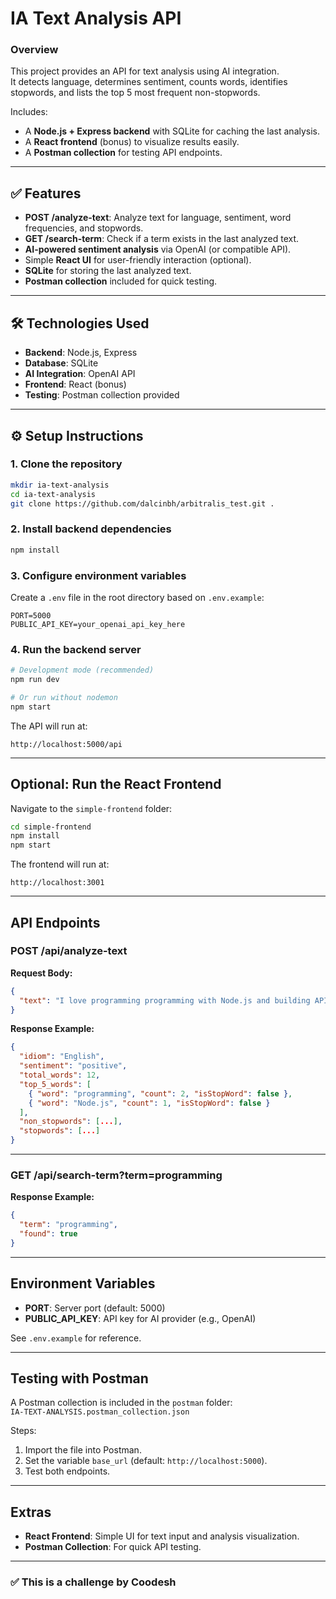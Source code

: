 # IA Text Analysis API

### Overview
This project provides an API for text analysis using AI integration.  
It detects language, determines sentiment, counts words, identifies stopwords, and lists the top 5 most frequent non-stopwords.  

Includes:
- A **Node.js + Express backend** with SQLite for caching the last analysis.
- A **React frontend** (bonus) to visualize results easily.
- A **Postman collection** for testing API endpoints.

---

## ✅ Features
- **POST /analyze-text**: Analyze text for language, sentiment, word frequencies, and stopwords.
- **GET /search-term**: Check if a term exists in the last analyzed text.
- **AI-powered sentiment analysis** via OpenAI (or compatible API).
- Simple **React UI** for user-friendly interaction (optional).
- **SQLite** for storing the last analyzed text.
- **Postman collection** included for quick testing.

---

## 🛠 Technologies Used
- **Backend**: Node.js, Express
- **Database**: SQLite
- **AI Integration**: OpenAI API
- **Frontend**: React (bonus)
- **Testing**: Postman collection provided

---

## ⚙ Setup Instructions

### 1. Clone the repository
```bash
mkdir ia-text-analysis
cd ia-text-analysis
git clone https://github.com/dalcinbh/arbitralis_test.git .
```

### 2. Install backend dependencies
```bash
npm install
```

### 3. Configure environment variables
Create a `.env` file in the root directory based on `.env.example`:
```dotenv
PORT=5000
PUBLIC_API_KEY=your_openai_api_key_here
```

### 4. Run the backend server
```bash
# Development mode (recommended)
npm run dev

# Or run without nodemon
npm start
```
The API will run at:  
```
http://localhost:5000/api
```

---

## Optional: Run the React Frontend
Navigate to the `simple-frontend` folder:
```bash
cd simple-frontend
npm install
npm start
```
The frontend will run at:
```
http://localhost:3001
```

---

## API Endpoints

### POST /api/analyze-text
**Request Body:**
```json
{
  "text": "I love programming programming with Node.js and building APIs with Express"
}
```

**Response Example:**
```json
{
  "idiom": "English",
  "sentiment": "positive",
  "total_words": 12,
  "top_5_words": [
    { "word": "programming", "count": 2, "isStopWord": false },
    { "word": "Node.js", "count": 1, "isStopWord": false }
  ],
  "non_stopwords": [...],
  "stopwords": [...]
}
```

---

### GET /api/search-term?term=programming
**Response Example:**
```json
{
  "term": "programming",
  "found": true
}
```

---

## Environment Variables
- **PORT**: Server port (default: 5000)
- **PUBLIC_API_KEY**: API key for AI provider (e.g., OpenAI)

See `.env.example` for reference.

---

## Testing with Postman
A Postman collection is included in the `postman` folder:  
`IA-TEXT-ANALYSIS.postman_collection.json`

Steps:
1. Import the file into Postman.
2. Set the variable `base_url` (default: `http://localhost:5000`).
3. Test both endpoints.

---

## Extras
- **React Frontend**: Simple UI for text input and analysis visualization.
- **Postman Collection**: For quick API testing.

---

### ✅ This is a challenge by Coodesh
